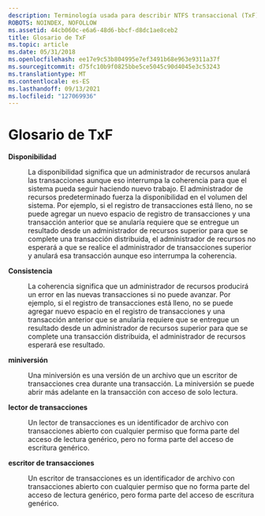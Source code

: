 ```yaml
---
description: Terminología usada para describir NTFS transaccional (TxF).
ROBOTS: NOINDEX, NOFOLLOW
ms.assetid: 44cb060c-e6a6-48d6-bbcf-d8dc1ae8ceb2
title: Glosario de TxF
ms.topic: article
ms.date: 05/31/2018
ms.openlocfilehash: ee17e9c53b804995e7ef3491b68e963e9311a37f
ms.sourcegitcommit: d75fc10b9f0825bbe5ce5045c90d4045e3c53243
ms.translationtype: MT
ms.contentlocale: es-ES
ms.lasthandoff: 09/13/2021
ms.locfileid: "127069936"
---
```

# <a name="txf-glossary"></a>Glosario de TxF

<dl> <dt>

<span id="fs.availability"></span><span id="FS.AVAILABILITY"></span>**Disponibilidad**
</dt> <dd>

La disponibilidad significa que un administrador de recursos anulará las transacciones aunque eso interrumpa la coherencia para que el sistema pueda seguir haciendo nuevo trabajo. El administrador de recursos predeterminado fuerza la disponibilidad en el volumen del sistema. Por ejemplo, si el registro de transacciones está lleno, no se puede agregar un nuevo espacio de registro de transacciones y una transacción anterior que se anularía requiere que se entregue un resultado desde un administrador de recursos superior para que se complete una transacción distribuida, el administrador de recursos no esperará a que se realice el administrador de transacciones superior y anulará esa transacción aunque eso interrumpa la coherencia.

</dd> <dt>

<span id="fs.consistency"></span><span id="FS.CONSISTENCY"></span>**Consistencia**
</dt> <dd>

La coherencia significa que un administrador de recursos producirá un error en las nuevas transacciones si no puede avanzar. Por ejemplo, si el registro de transacciones está lleno, no se puede agregar nuevo espacio en el registro de transacciones y una transacción anterior que se anularía requiere que se entregue un resultado desde un administrador de recursos superior para que se complete una transacción distribuida, el administrador de recursos esperará ese resultado.

</dd> <dt>

<span id="fs.miniversion"></span><span id="FS.MINIVERSION"></span>**miniversión**
</dt> <dd>

Una miniversión es una versión de un archivo que un escritor de transacciones crea durante una transacción. La miniversión se puede abrir más adelante en la transacción con acceso de solo lectura.

</dd> <dt>

<span id="fs.transacted_reader"></span><span id="FS.TRANSACTED_READER"></span>**lector de transacciones**
</dt> <dd>

Un lector de transacciones es un identificador de archivo con transacciones abierto con cualquier permiso que forma parte del acceso de lectura genérico, pero no forma parte del acceso de escritura genérico.

</dd> <dt>

<span id="fs.transacted_writer"></span><span id="FS.TRANSACTED_WRITER"></span>**escritor de transacciones**
</dt> <dd>

Un escritor de transacciones es un identificador de archivo con transacciones abierto con cualquier permiso que no forma parte del acceso de lectura genérico, pero forma parte del acceso de escritura genérico.

</dd> </dl>

 

 



